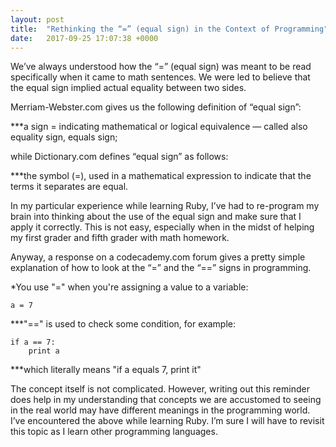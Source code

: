```yaml
---
layout: post
title:  "Rethinking the “=” (equal sign) in the Context of Programming"
date:   2017-09-25 17:07:38 +0000
---
```




We’ve always understood how the “=” (equal sign) was meant to be read specifically when it came to math sentences.  We were led to believe that the equal sign implied actual equality between two sides.

Merriam-Webster.com gives us the following definition of “equal sign”:

***a sign = indicating mathematical or logical equivalence — called also equality sign, equals sign;

while Dictionary.com defines “equal sign” as follows:

***the symbol (=), used in a mathematical expression to indicate that the terms it separates are equal.

In my particular experience while learning Ruby, I’ve had to re-program my brain into thinking about the use of the equal sign and make sure that I apply it correctly.  This is not easy, especially when in the midst of helping my first grader and fifth grader with math homework.  

Anyway, a response on a codecademy.com forum gives a pretty simple explanation of how to look at the “=” and the “==” signs in programming. 

*You use "=" when you're assigning a value to a variable:

`a = 7`

***"==" is used to check some condition, for example:

```
if a == 7:
    print a
```

***which literally means "if a equals 7, print it"

The concept itself is not complicated.  However, writing out this reminder does help in my understanding that concepts we are accustomed to seeing in the real world may have different meanings in the programming world.  I’ve encountered the above while learning Ruby.  I’m sure I will have to revisit this topic as I learn other programming languages.

